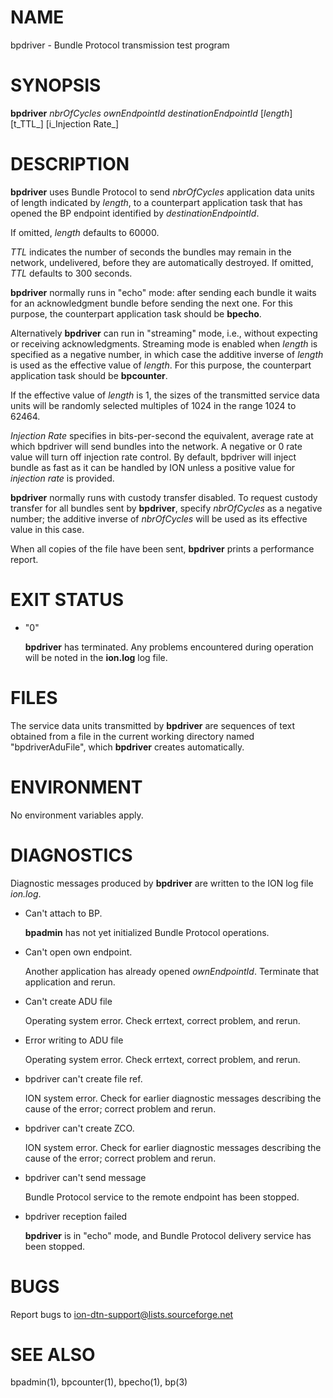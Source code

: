 # NAME

bpdriver - Bundle Protocol transmission test program

# SYNOPSIS

**bpdriver** _nbrOfCycles_ _ownEndpointId_ _destinationEndpointId_ \[_length_\] \[t_TTL_\] \[i_Injection Rate_\]

# DESCRIPTION

**bpdriver** uses Bundle Protocol to send _nbrOfCycles_ application data
units of length indicated by _length_, to a counterpart application task
that has opened the BP endpoint identified by _destinationEndpointId_.

If omitted, _length_ defaults to 60000.  

_TTL_ indicates the number of seconds the bundles may remain in the
network, undelivered, before they are automatically destroyed. If omitted, _TTL_
defaults to 300 seconds.

**bpdriver** normally runs in "echo" mode: after sending each bundle it
waits for an acknowledgment bundle before sending the next one.  For this
purpose, the counterpart application task should be **bpecho**.

Alternatively **bpdriver** can run in "streaming" mode, i.e., without
expecting or receiving acknowledgments.  Streaming mode is enabled when
_length_ is specified as a negative number, in which case the additive
inverse of _length_ is used as the effective value of _length_.  For
this purpose, the counterpart application task should be **bpcounter**.

If the effective value of _length_ is 1, the sizes of the transmitted
service data units will be randomly selected multiples of 1024 in the
range 1024 to 62464.

_Injection Rate_ specifies in bits-per-second the equivalent, average 
rate at which bpdriver will send bundles into the network. A negative 
or 0 rate value will turn off injection rate control. By default, 
bpdriver will inject bundle as fast as it can be handled by ION unless
a positive value for _injection rate_ is provided.

**bpdriver** normally runs with custody transfer disabled.  To request
custody transfer for all bundles sent by **bpdriver**, specify _nbrOfCycles_
as a negative number; the additive inverse of _nbrOfCycles_ will be used
as its effective value in this case.

When all copies of the file have been sent, **bpdriver** prints a performance
report.

# EXIT STATUS

- "0"

    **bpdriver** has terminated.  Any problems encountered during operation
    will be noted in the **ion.log** log file.

# FILES

The service data units transmitted by **bpdriver** are sequences of text
obtained from a file in the current working directory named "bpdriverAduFile",
which **bpdriver** creates automatically.

# ENVIRONMENT

No environment variables apply.

# DIAGNOSTICS

Diagnostic messages produced by **bpdriver** are written to the ION log
file _ion.log_.

- Can't attach to BP.

    **bpadmin** has not yet initialized Bundle Protocol operations.

- Can't open own endpoint.

    Another application has already opened _ownEndpointId_.  Terminate that
    application and rerun.

- Can't create ADU file

    Operating system error.  Check errtext, correct problem, and rerun.

- Error writing to ADU file

    Operating system error.  Check errtext, correct problem, and rerun.

- bpdriver can't create file ref.

    ION system error.  Check for earlier diagnostic messages describing
    the cause of the error; correct problem and rerun.

- bpdriver can't create ZCO.

    ION system error.  Check for earlier diagnostic messages describing
    the cause of the error; correct problem and rerun.

- bpdriver can't send message

    Bundle Protocol service to the remote endpoint has been stopped.

- bpdriver reception failed

    **bpdriver** is in "echo" mode, and Bundle Protocol delivery service
    has been stopped.

# BUGS

Report bugs to <ion-dtn-support@lists.sourceforge.net>

# SEE ALSO

bpadmin(1), bpcounter(1), bpecho(1), bp(3)

